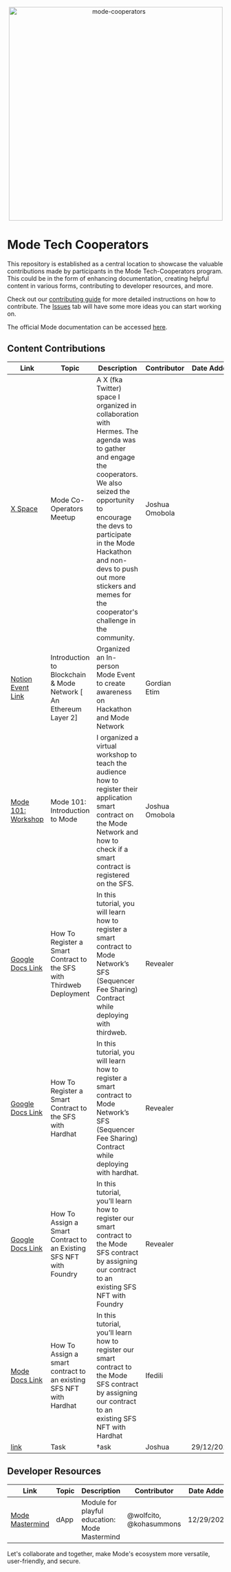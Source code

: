 <p align="center">
  <img width="497" alt="mode-cooperators" src="https://github.com/mode-network/mode-cooperators/assets/43999360/fb796c5b-ad4f-4571-b22a-f90b6b0c644f">
</p>



# Mode Tech Cooperators  


This repository is established as a central location to showcase the valuable contributions made by participants in the Mode Tech-Cooperators program. This could be in the form of enhancing documentation, creating helpful content in various forms, contributing to developer resources, and more.

Check out our [contributing guide](https://github.com/mode-network/mode-cooperators/blob/main/contributing.md) for more detailed instructions on how to contribute. The [Issues](https://github.com/mode-network/mode-cooperators/issues) tab will have some more ideas you can start working on.

The official Mode documentation can be accessed [here](https://docs.mode.network/).

## Content Contributions

| Link | Topic | Description | Contributor | Date Added |
| ---- | ------ | ----------- | ---- | ---- |
|  [X Space](https://loogi.notion.site/Mode-Space-bc068568121d4159b9bc52038ab7f420?pvs=74)    |    Mode Co-Operators Meetup    |     A X (fka Twitter) space I organized in collaboration with Hermes. The agenda was to gather and engage the cooperators. We also seized the opportunity to encourage the devs to participate in the Mode Hackathon and non-devs to push out more stickers and memes for the cooperator's challenge in the community.        |   Joshua Omobola   | 
| [Notion Event Link    ](https://www.notion.so/gordian-etim/GORDIAN-ETIM-4e8cefef212846e3a673348cc01a5ca4)|Introduction to Blockchain & Mode Network [ An Ethereum Layer 2]| Organized an In-person Mode Event to create awareness on Hackathon and Mode Network | Gordian Etim |
| [Mode 101: Workshop](https://loogi.notion.site/Mode-101-Introduction-to-the-Mode-Network-83375f4054114728b81bca0dec13bf23?pvs=25)    |   Mode 101: Introduction to Mode     |     I organized a virtual workshop to teach the audience how to register their application smart contract on the Mode Network and how to check if a smart contract is registered on the SFS.        |  Joshua Omobola    |
| [Google Docs Link](https://docs.google.com/document/d/1dG6q3i3A-iMzYjnLDFi4chAj_DGrs_Nz9ao4gpVM-E4/edit?usp=sharing)   |    How To Register a Smart Contract to the SFS with Thirdweb Deployment    |     In this tutorial, you will learn how to register a smart contract to Mode Network’s SFS   (Sequencer Fee Sharing) Contract while deploying with thirdweb.        |      Revealer      |
| [Google Docs Link](https://docs.google.com/document/d/1fDmztAff7IxXwPZEkDOhYxivMwqZdhkAN7AHCQ2m4VE/edit?usp=sharing)   |    How To Register a Smart Contract to the SFS with Hardhat  |     In this tutorial, you will learn how to register a smart contract to Mode Network’s SFS (Sequencer Fee Sharing) Contract while deploying with hardhat.        |      Revealer      |
| [Google Docs Link](https://docs.google.com/document/d/16xlm698zMhxbEJ0ULCa6LHruDScrk2zeOjL9jSbeHh4/edit?usp=sharing)   |    How To Assign a Smart Contract to an Existing SFS NFT with Foundry    |     In this tutorial, you’ll learn how to register our smart contract to the Mode SFS contract by assigning our contract to an existing SFS NFT with Foundry       |      Revealer      |
| [Mode Docs Link](https://docs.mode.network/build-on-mode/tutorials/sfs-sequencer-fee-sharing/sfs-assign-a-contract-to-an-existing-nft-hardhat)   |    How To Assign a smart contract to an existing SFS NFT with Hardhat    |     In this tutorial, you’ll learn how to register our smart contract to the Mode SFS contract by assigning our contract to an existing SFS NFT with Hardhat       |      Ifedili      | 
| [link](www.google.com) | Task | †ask | Joshua | 29/12/2023 |

## Developer Resources

| Link | Topic | Description | Contributor | Date Added |
| ---- | ------ | ----------- | ---- | ---- |
| [Mode Mastermind](https://mode-mastermind.vercel.app) | dApp  | Module for playful education: Mode Mastermind | @wolfcito, @kohasummons | 12/29/2023 |


Let's collaborate and together, make Mode's ecosystem more versatile, user-friendly, and secure.
